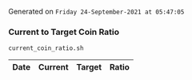 Generated on `Friday 24-September-2021 at 05:47:05`

### Current to Target Coin Ratio
`current_coin_ratio.sh`

Date|Current|Target|Ratio
---|---|---|---
